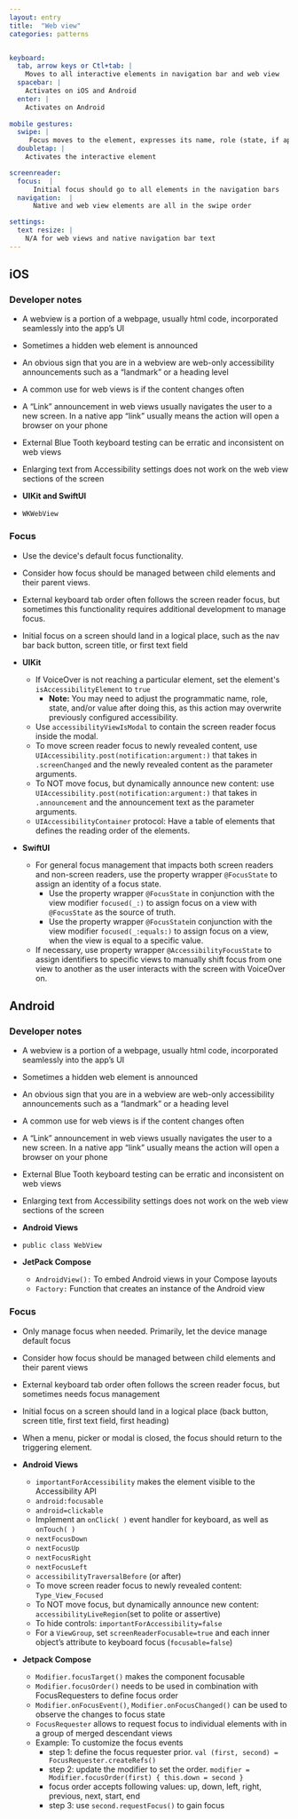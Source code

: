```yaml
---
layout: entry
title:  "Web view" 
categories: patterns


keyboard:
  tab, arrow keys or Ctl+tab: |
    Moves to all interactive elements in navigation bar and web view
  spacebar: |
    Activates on iOS and Android
  enter: |
    Activates on Android
         
mobile gestures:
  swipe: |
     Focus moves to the element, expresses its name, role (state, if applicable)
  doubletap: |
    Activates the interactive element  

screenreader: 
  focus:  |
      Initial focus should go to all elements in the navigation bars
  navigation:  |
      Native and web view elements are all in the swipe order      

settings:
  text resize: |
    N/A for web views and native navigation bar text
---
```


## iOS

### Developer notes
- A webview is a portion of a webpage, usually html code, incorporated seamlessly into the app’s UI
- Sometimes a hidden web element is announced 
- An obvious sign that you are in a webview are web-only accessibility announcements such as a “landmark” or a heading level
- A common use for web views is if the content changes often
- A “Link” announcement in web views usually navigates the user to a new screen.  In a native app “link” usually means the action will open a browser on your phone
- External Blue Tooth keyboard testing can be erratic and inconsistent on web views
- Enlarging text from Accessibility settings does not work on the web view sections of the screen

- **UIKit and SwiftUI**
- `WKWebView`

### Focus
- Use the device's default focus functionality. 
- Consider how focus should be managed between child elements and their parent views.
- External keyboard tab order often follows the screen reader focus, but sometimes this functionality requires additional development to manage focus.
- Initial focus on a screen should land in a logical place, such as the nav bar back button, screen title, or first text field

- **UIKit**
  - If VoiceOver is not reaching a particular element, set the element's `isAccessibilityElement` to `true`
    - **Note:** You may need to adjust the programmatic name, role, state, and/or value after doing this, as this action may overwrite previously configured accessibility.
  - Use `accessibilityViewIsModal` to contain the screen reader focus inside the modal.
  - To move screen reader focus to newly revealed content, use `UIAccessibility.post(notification:argument:)` that takes in `.screenChanged` and the newly revealed content as the parameter arguments.
  - To NOT move focus, but dynamically announce new content: use `UIAccessibility.post(notification:argument:)` that takes in `.announcement` and the announcement text as the parameter arguments.
  - `UIAccessibilityContainer` protocol: Have a table of elements that defines the reading order of the elements. 

- **SwiftUI**
  - For general focus management that impacts both screen readers and non-screen readers, use the property wrapper `@FocusState` to assign an identity of a focus state.
    - Use the property wrapper `@FocusState` in conjunction with the view modifier `focused(_:)` to assign focus on a view with `@FocusState` as the source of truth.
    - Use the property wrapper `@FocusState`in conjunction with the view modifier `focused(_:equals:)` to assign focus on a view, when the view is equal to a specific value.
  - If necessary, use property wrapper `@AccessibilityFocusState` to assign identifiers to specific views to manually shift focus from one view to another as the user interacts with the screen with VoiceOver on.


## Android

### Developer notes
- A webview is a portion of a webpage, usually html code, incorporated seamlessly into the app’s UI
- Sometimes a hidden web element is announced 
- An obvious sign that you are in a webview are web-only accessibility announcements such as a “landmark” or a heading level
- A common use for web views is if the content changes often
- A “Link” announcement in web views usually navigates the user to a new screen.  In a native app “link” usually means the action will open a browser on your phone
- External Blue Tooth keyboard testing can be erratic and inconsistent on web views
- Enlarging text from Accessibility settings does not work on the web view sections of the screen

- **Android Views**
- `public class WebView`

- **JetPack Compose**
  - `AndroidView():`  To embed Android views in your Compose layouts
  - `Factory:`  Function that creates an instance of the Android view


### Focus
- Only manage focus when needed. Primarily, let the device manage default focus
- Consider how focus should be managed between child elements and their parent views
- External keyboard tab order often follows the screen reader focus, but sometimes needs focus management
- Initial focus on a screen should land in a logical place (back button, screen title, first text field, first heading)
- When a menu, picker or modal is closed, the focus should return to the triggering element.

- **Android Views**
  - `importantForAccessibility` makes the element visible to the Accessibility API
  - `android:focusable`
  - `android=clickable`
  - Implement an `onClick( )` event handler for keyboard, as well as `onTouch( )`
  - `nextFocusDown`
  - `nextFocusUp`
  - `nextFocusRight`
  - `nextFocusLeft`
  - `accessibilityTraversalBefore` (or after)
  - To move screen reader focus to newly revealed content: `Type_View_Focused`
  - To NOT move focus, but dynamically announce new content: `accessibilityLiveRegion`(set to polite or assertive)
  - To hide controls: `importantForAccessibility=false`
  - For a `ViewGroup`, set `screenReaderFocusable=true` and each inner object’s attribute to keyboard focus (`focusable=false`)

- **Jetpack Compose**
  - `Modifier.focusTarget()` makes the component focusable
  - `Modifier.focusOrder()` needs to be used in combination with FocusRequesters to define focus order
  - `Modifier.onFocusEvent()`, `Modifier.onFocusChanged()` can be used to observe the changes to focus state
  - `FocusRequester` allows to request focus to individual elements with in a group of merged descendant views
  - Example: To customize the focus events
    - step 1: define the focus requester prior. `val (first, second) = FocusRequester.createRefs()`
    - step 2: update the modifier to set the order. `modifier = Modifier.focusOrder(first) { this.down = second }`
    - focus order accepts following values: up, down, left, right, previous, next, start, end
    - step 3: use `second.requestFocus()` to gain focus
